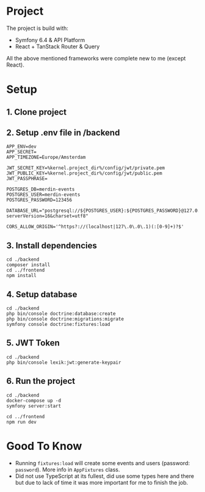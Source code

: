 # Project
The project is build with:
- Symfony 6.4 & API Platform
- React + TanStack Router & Query

All the above mentioned frameworks were complete new to me (except React).

# Setup
## 1. Clone project
## 2. Setup .env file in /backend
```
APP_ENV=dev
APP_SECRET=
APP_TIMEZONE=Europe/Amsterdam

JWT_SECRET_KEY=%kernel.project_dir%/config/jwt/private.pem
JWT_PUBLIC_KEY=%kernel.project_dir%/config/jwt/public.pem
JWT_PASSPHRASE=

POSTGRES_DB=merdin-events
POSTGRES_USER=merdin-events
POSTGRES_PASSWORD=123456

DATABASE_URL="postgresql://${POSTGRES_USER}:${POSTGRES_PASSWORD}@127.0.0.1:5432/${POSTGRES_DB}?serverVersion=16&charset=utf8"

CORS_ALLOW_ORIGIN='^https?://(localhost|127\.0\.0\.1)(:[0-9]+)?$'

```

## 3. Install dependencies
```
cd ./backend
composer install
cd ../frontend
npm install
```

## 4. Setup database
```
cd ./backend
php bin/console doctrine:database:create
php bin/console doctrine:migrations:migrate
symfony console doctrine:fixtures:load
```

## 5. JWT Token
```
cd ./backend
php bin/console lexik:jwt:generate-keypair
```

## 6. Run the project
```
cd ./backend
docker-compose up -d
symfony server:start

cd ../frontend
npm run dev
```

# Good To Know
- Running `fixtures:load` will create some events and users (password: `password`). More info in `AppFixtures` class.
- Did not use TypeScript at its fullest, did use some types here and there but due to lack of time it was more important for me to finish the job.
